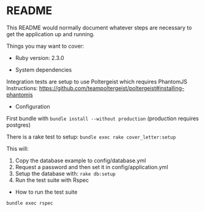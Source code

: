 # README

This README would normally document whatever steps are necessary to get the
application up and running.

Things you may want to cover:

* Ruby version: 2.3.0

* System dependencies

Integration tests are setup to use Poltergeist which requires PhantomJS
Instructions: https://github.com/teampoltergeist/poltergeist#installing-phantomjs 

* Configuration

First bundle with `bundle install --without production` 
(production requires postgres)

There is a rake test to setup: `bundle exec rake cover_letter:setup`

This will:

1. Copy the database example to config/database.yml
2. Request a password and then set it in config/application.yml
3. Setup the database with: `rake db:setup`
4. Run the test suite with Rspec

* How to run the test suite

`bundle exec rspec`
